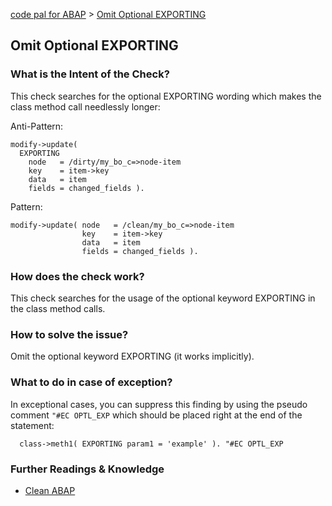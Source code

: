 [code pal for ABAP](../README.md) > [Omit Optional EXPORTING](omit-optional-exporting.md)

## Omit Optional EXPORTING

### What is the Intent of the Check?

This check searches for the optional EXPORTING wording which makes the class method call needlessly longer:

Anti-Pattern:
```abap
modify->update(
  EXPORTING
    node   = /dirty/my_bo_c=>node-item
    key    = item->key
    data   = item
    fields = changed_fields ).
```

Pattern:
```abap
modify->update( node   = /clean/my_bo_c=>node-item
                key    = item->key
                data   = item
                fields = changed_fields ).
```


### How does the check work?

This check searches for the usage of the optional keyword EXPORTING in the class method calls.

### How to solve the issue?

Omit the optional keyword EXPORTING (it works implicitly).

### What to do in case of exception?

In exceptional cases, you can suppress this finding by using the pseudo comment `"#EC OPTL_EXP` which should be placed right at the end of the statement:

```abap
  class->meth1( EXPORTING param1 = 'example' ). "#EC OPTL_EXP
```

### Further Readings & Knowledge

* [Clean ABAP](https://github.com/SAP/styleguides/blob/main/clean-abap/CleanABAP.md#omit-the-optional-keyword-exporting)
